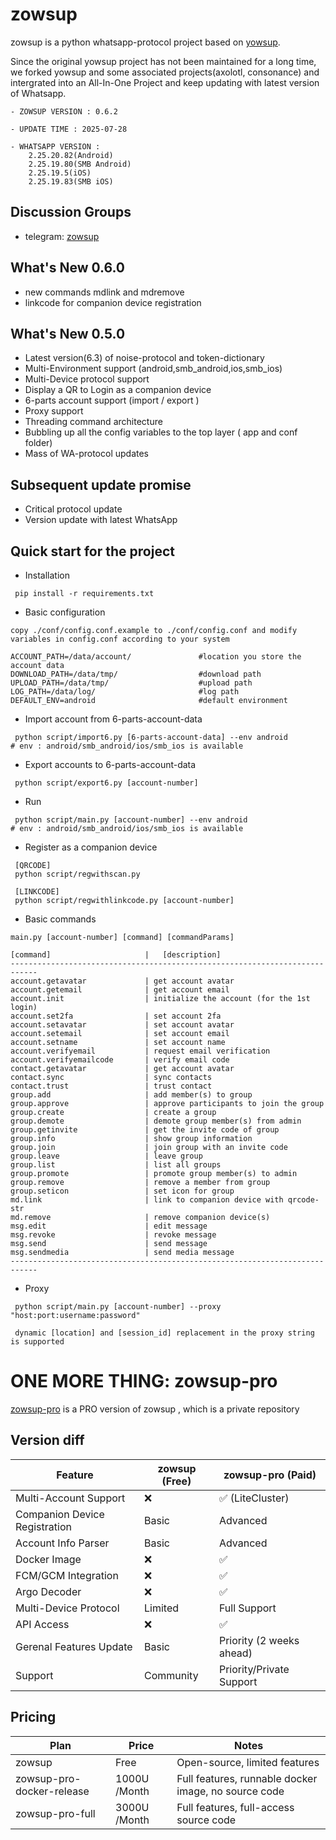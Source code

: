 # zowsup

zowsup is a python whatsapp-protocol project based on [yowsup](https://github.com/tgalal/yowsup/).

Since the original yowsup project has not been maintained for a long time, we forked yowsup and some associated projects(axolotl, consonance) and intergrated into an All-In-One Project and keep updating with latest version of Whatsapp.

```
- ZOWSUP VERSION : 0.6.2

- UPDATE TIME : 2025-07-28

- WHATSAPP VERSION : 
    2.25.20.82(Android) 
    2.25.19.80(SMB Android) 
    2.25.19.5(iOS) 
    2.25.19.83(SMB iOS) 

```


## Discussion Groups
 * telegram:  [zowsup](https://t.me/+au1dTQz7jyU0YjU5)


## What's New 0.6.0
 * new commands mdlink and mdremove
 * linkcode for companion device registration

## What's New 0.5.0
 * Latest version(6.3) of noise-protocol and token-dictionary
 * Multi-Environment support (android,smb_android,ios,smb_ios)
 * Multi-Device protocol support
 * Display a QR to Login as a companion device 
 * 6-parts account support (import / export )
 * Proxy support
 * Threading command architecture 
 * Bubbling up all the config variables to the top layer ( app and conf folder)
 * Mass of WA-protocol updates
 
## Subsequent update promise
 * Critical protocol update
 * Version update with latest WhatsApp 
 

## Quick start for the project

 * Installation 

```
 pip install -r requirements.txt

```
 * Basic configuration

```
copy ./conf/config.conf.example to ./conf/config.conf and modify variables in config.conf according to your system

ACCOUNT_PATH=/data/account/               #location you store the account data
DOWNLOAD_PATH=/data/tmp/                  #download path
UPLOAD_PATH=/data/tmp/                    #upload path
LOG_PATH=/data/log/                       #log path
DEFAULT_ENV=android                       #default environment

```

 * Import account from 6-parts-account-data

```
 python script/import6.py [6-parts-account-data] --env android             # env : android/smb_android/ios/smb_ios is available

```

 * Export accounts to 6-parts-account-data
 
```
 python script/export6.py [account-number]

```

 * Run

```
 python script/main.py [account-number] --env android                        # env : android/smb_android/ios/smb_ios is available

```

* Register as a companion device

```
 [QRCODE]
 python script/regwithscan.py 

 [LINKCODE]
 python script/regwithlinkcode.py [account-number]

```

* Basic commands

```
main.py [account-number] [command] [commandParams]

[command]                     |   [description]
----------------------------------------------------------------------------
account.getavatar             | get account avatar
account.getemail              | get account email
account.init                  | initialize the account (for the 1st login)
account.set2fa                | set account 2fa
account.setavatar             | set account avatar
account.setemail              | set account email
account.setname               | set account name
account.verifyemail           | request email verification
account.verifyemailcode       | verify email code
contact.getavatar             | get account avatar
contact.sync                  | sync contacts
contact.trust                 | trust contact
group.add                     | add member(s) to group
group.approve                 | approve participants to join the group
group.create                  | create a group
group.demote                  | demote group member(s) from admin
group.getinvite               | get the invite code of group
group.info                    | show group information
group.join                    | join group with an invite code
group.leave                   | leave group
group.list                    | list all groups
group.promote                 | promote group member(s) to admin
group.remove                  | remove a member from group
group.seticon                 | set icon for group
md.link                       | link to companion device with qrcode-str
md.remove                     | remove companion device(s)
msg.edit                      | edit message
msg.revoke                    | revoke message
msg.send                      | send message
msg.sendmedia                 | send media message
----------------------------------------------------------------------------
```


 * Proxy 

```
 python script/main.py [account-number] --proxy "host:port:username:password"  

 dynamic [location] and [session_id] replacement in the proxy string is supported 

```

# ONE MORE THING:  zowsup-pro

[zowsup-pro](https://github.com/clarithromycine/zowsup-pro/) is a PRO version of zowsup , which is a private repository

## Version diff

| Feature                        | zowsup (Free)         | zowsup-pro (Paid)         |
|--------------------------------|-----------------------|---------------------------|
| Multi-Account Support          | ❌                    | ✅ (LiteCluster)         |
| Companion Device Registration  | Basic                 | Advanced                  |
| Account Info Parser            | Basic                 | Advanced                  |
| Docker Image                   | ❌                    | ✅                       |
| FCM/GCM Integration            | ❌                    | ✅                       |
| Argo Decoder                   | ❌                    | ✅                       |
| Multi-Device Protocol          | Limited               | Full Support              |
| API Access                     | ❌                    | ✅                       |
| Gerenal Features Update        | Basic                 | Priority (2 weeks ahead)  |
| Support                        | Community             | Priority/Private Support  |

## Pricing

| Plan                       | Price        | Notes                                                      |
|----------------------------|--------------|------------------------------------------------------------|
| zowsup                     | Free         | Open-source, limited features                              |
| zowsup-pro-docker-release  | 1000U /Month | Full features, runnable docker image, no source code       |
| zowsup-pro-full            | 3000U /Month | Full features, full-access source code                     |

